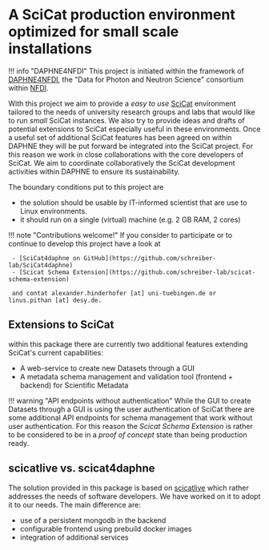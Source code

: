 # A SciCat production environment optimized for small scale installations

!!! info  "DAPHNE4NFDI"
    This project is initiated within the framework of [DAPHNE4NFDI](https://www.daphne4nfdi.de/), the "Data for Photon and Neutron Science" consortium within [NFDI](https://www.nfdi.de/).

With this project we aim to provide a _easy to use_ [SciCat](https://scicatproject.github.io/) environment tailored to the needs of university research groups and labs that would like to run _small_ SciCat instances. We also try to provide ideas and drafts of potential extensions to SciCat especially useful in these environments. Once a useful set of additional SciCat features has been agreed on within DAPHNE they will be put forward be integrated into the SciCat project. For this reason we work in close collaborations with the core developers of SciCat. We aim to coordinate collaboratively the SciCat development activities within DAPHNE to ensure its sustainability.

The boundary conditions put to this project are

 - the solution should be usable by IT-informed scientist that are use to Linux environments.  
 - it should run on a single (virtual) machine (e.g. 2 GB RAM, 2 cores)
 
 
!!! note  "Contributions welcome!"
     If you consider to participate or to continue to develop this project have a look at
     
     - [SciCat4daphne on GitHub](https://github.com/schreiber-lab/SciCat4daphne)
     - [Scicat Schema Extension](https://github.com/schreiber-lab/scicat-schema-extension)
     
     and contat alexander.hinderhofer [at] uni-tuebingen.de or linus.pithan [at] desy.de. 


## Extensions to SciCat

within this package there are currently two additional features extending SciCat's current capabilities:

* A web-service to create new Datasets through a GUI
* A metadata schema management and validation tool (frontend + backend) for Scientific Metadata

!!! warning  "API endpoints without authentication"
  While the GUI to create Datasets through a GUI is using the user authentication of SciCat there are some additional
  API endpoints for schema management that work without user authentication. For this reason the _Scicat Schema Extension_ 
  is rather to be considered to be in a _proof of concept_ state than being production ready.

## scicatlive vs. scicat4daphne

The solution provided in this package is based on [scicatlive](https://github.com/SciCatProject/scicatlive) which rather addresses the needs of software developers. We have worked on it to adopt it to our needs. The main difference are:

 - use of a persistent mongodb in the backend
 - configurable frontend using prebuild docker images
 - integration of additional services 
 
 

